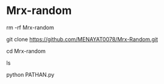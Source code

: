 # Mrx-random 

rm -rf Mrx-random

git clone https://github.com/MENAYAT0078/Mrx-Random.git

cd Mrx-random

ls

python PATHAN.py
